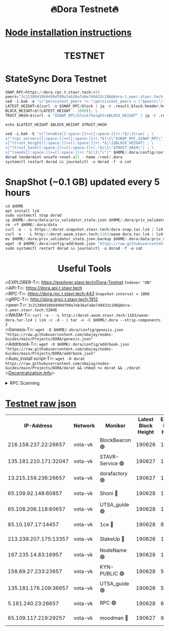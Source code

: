 <h1 align="center"> 🔥Dora Testnet🔥</h1>

[Node installation instructions](https://github.com/obajay/nodes-Guides/tree/main/Projects/DORA)
=

<h1 align="center"> TESTNET</h1>

# StateSync Dora Testnet
```python
SNAP_RPC=https://dora.rpc.t.stavr.tech:443
peers="3c21389d10b9499df09a7eb36afa8e748433c286@dora-t.peer.stavr.tech:32046"
sed -i.bak -e "s/^persistent_peers *=.*/persistent_peers = \"$peers\"/" $HOME/.dora/config/config.toml
LATEST_HEIGHT=$(curl -s $SNAP_RPC/block | jq -r .result.block.header.height); \
BLOCK_HEIGHT=$((LATEST_HEIGHT - 1000)); \
TRUST_HASH=$(curl -s "$SNAP_RPC/block?height=$BLOCK_HEIGHT" | jq -r .result.block_id.hash)

echo $LATEST_HEIGHT $BLOCK_HEIGHT $TRUST_HASH

sed -i.bak -E "s|^(enable[[:space:]]+=[[:space:]]+).*$|\1true| ; \
s|^(rpc_servers[[:space:]]+=[[:space:]]+).*$|\1\"$SNAP_RPC,$SNAP_RPC\"| ; \
s|^(trust_height[[:space:]]+=[[:space:]]+).*$|\1$BLOCK_HEIGHT| ; \
s|^(trust_hash[[:space:]]+=[[:space:]]+).*$|\1\"$TRUST_HASH\"| ; \
s|^(seeds[[:space:]]+=[[:space:]]+).*$|\1\"\"|" $HOME/.dora/config/config.toml
dorad tendermint unsafe-reset-all --home /root/.dora
systemctl restart dorad && journalctl -u dorad -f -o cat
```
# SnapShot (~0.1 GB) updated every 5 hours
```python
cd $HOME
apt install lz4
sudo systemctl stop dorad
cp $HOME/.dora/data/priv_validator_state.json $HOME/.dora/priv_validator_state.json.backup
rm -rf $HOME/.dora/data
curl -o - -L https://dorat.snapshot.stavr.tech/dora-snap.tar.lz4 | lz4 -c -d - | tar -x -C $HOME/.dora --strip-components 2
curl -o - -L http://dorat.wasm.stavr.tech:1103/wasm-dora.tar.lz4 | lz4 -c -d - | tar -x -C $HOME/.dora --strip-components 2
mv $HOME/.dora/priv_validator_state.json.backup $HOME/.dora/data/priv_validator_state.json
wget -O $HOME/.dora/config/addrbook.json "https://raw.githubusercontent.com/obajay/nodes-Guides/main/Projects/DORA/addrbook.json"
sudo systemctl restart dorad && journalctl -u dorad -f -o cat
```
 <h1 align="center"> Useful Tools</h1>
 
🔥EXPLORER-T🔥: https://explorer.stavr.tech/Dora-Testnet        `Indexer "ON"` \
🔥API-T🔥:      https://dora.api.t.stavr.tech \
🔥RPC-T🔥:      https://dora.rpc.t.stavr.tech:443              `Snapshot-interval = 1000` \
🔥gRPC-T🔥:     http://dora.grpc.t.stavr.tech:1912 \
🔥peer-T🔥:     `3c21389d10b9499df09a7eb36afa8e748433c286@dora-t.peer.stavr.tech:32046` \
🔥WASM-T🔥:     ```curl -o - -L http://dorat.wasm.stavr.tech:1103/wasm-dora.tar.lz4 | lz4 -c -d - | tar -x -C $HOME/.dora --strip-components 2``` \
🔥Genesis-T🔥:  ```wget -O $HOME/.dora/config/genesis.json "https://raw.githubusercontent.com/obajay/nodes-Guides/main/Projects/DORA/genesis.json"``` \
🔥Addrbook-T🔥: ```wget -O $HOME/.dora/config/addrbook.json "https://raw.githubusercontent.com/obajay/nodes-Guides/main/Projects/DORA/addrbook.json"``` \
🔥Auto_install script-T🔥:  `wget -O dorat https://raw.githubusercontent.com/obajay/nodes-Guides/main/Projects/DORA/dorat && chmod +x dorat && ./dorat` \
🔥[Decentralization Info](https://github.com/obajay/StateSync-snapshots/tree/main/Projects/Dora/Decentralization)🔥

<details>
<summary>RPC Scanning</summary>

<h2 align="center"> We scan nodes in real time every 4 hours. And we provide the final result of RPC endpoints.
We cannot influence the operation of these nodes in any way. </h2>


```python
If Voting Power is higher than 0 --> then the Node is a validator of the network and may be subject to attack and be a potential threat to the chain.
```
```python
We marked such validators with a red symbol
```

</details>

[Testnet raw json](https://rpc-check.dorat.stavr.tech/dorat/rpc-dorat-result.json)
=



<table><tr><th>IP-Address</th><th>Network</th><th>Moniker</th><th>Latest Block Height</th><th>Earliest Block Height</th><th>Catching Up</th><th>Tx Index</th><th>Voting Power</th><th>Scan Time</th></tr><tr><td>216.158.237.22:26657</td><td>vota-vk</td><td>BlockBeacon 🟢</td><td>190626</td><td>1</td><td>False</td><td>off</td><td>0</td><td>2024-01-02T03:53:32.295093465UTC</td></tr><tr><td>135.181.210.171:32047</td><td>vota-vk</td><td>STAVR-Service 🟢</td><td>190627</td><td>1</td><td>False</td><td>on</td><td>0</td><td>2024-01-02T03:53:37.046947510UTC</td></tr><tr><td>13.215.159.236:26657</td><td>vota-vk</td><td>dorafactory 🟢</td><td>190627</td><td>1</td><td>False</td><td>on</td><td>0</td><td>2024-01-02T03:53:37.944709584UTC</td></tr><tr><td>65.109.92.148:60857</td><td>vota-vk</td><td>Shoni 🔴</td><td>190628</td><td>1</td><td>False</td><td>on</td><td>9323404379593930</td><td>2024-01-02T03:53:39.755233312UTC</td></tr><tr><td>65.108.206.118:60657</td><td>vota-vk</td><td>UTSA_guide 🟢</td><td>190628</td><td>1</td><td>False</td><td>on</td><td>0</td><td>2024-01-02T03:53:40.139541521UTC</td></tr><tr><td>85.10.197.17:14457</td><td>vota-vk</td><td>1ce 🔴</td><td>190628</td><td>8001</td><td>False</td><td>off</td><td>9009000000000000</td><td>2024-01-02T03:53:38.773218430UTC</td></tr><tr><td>213.239.207.175:13357</td><td>vota-vk</td><td>StakeUp 🔴</td><td>190626</td><td>13001</td><td>False</td><td>off</td><td>9009500000000000</td><td>2024-01-02T03:53:31.660148815UTC</td></tr><tr><td>167.235.14.83:16957</td><td>vota-vk</td><td>NodeName 🟢</td><td>190628</td><td>14001</td><td>False</td><td>on</td><td>0</td><td>2024-01-02T03:53:40.390749211UTC</td></tr><tr><td>158.69.27.233:23657</td><td>vota-vk</td><td>KYN-PUBLIC 🟢</td><td>190628</td><td>52001</td><td>False</td><td>on</td><td>0</td><td>2024-01-02T03:53:39.390998738UTC</td></tr><tr><td>135.181.176.109:36657</td><td>vota-vk</td><td>UTSA_guide 🟢</td><td>190626</td><td>55501</td><td>False</td><td>on</td><td>0</td><td>2024-01-02T03:53:31.408864108UTC</td></tr><tr><td>5.161.240.23:26657</td><td>vota-vk</td><td>RPC 🟢</td><td>190628</td><td>60001</td><td>False</td><td>off</td><td>0</td><td>2024-01-02T03:53:38.550684689UTC</td></tr><tr><td>65.109.117.219:29257</td><td>vota-vk</td><td>moodman 🔴</td><td>190627</td><td>99800</td><td>False</td><td>off</td><td>9009100000000000</td><td>2024-01-02T03:53:34.687914658UTC</td></tr></table>
